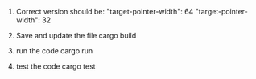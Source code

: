 1. Correct version should be:
"target-pointer-width": 64
"target-pointer-width": 32

2. Save and update the file 
cargo build 

3. run the code 
cargo run 

4. test the code
 cargo test